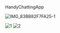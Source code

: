 HandyChattingApp


![IMG_83BB82F7FA25-1](https://user-images.githubusercontent.com/70827896/149075507-232071b7-d93a-4abe-a86c-026203dbb1df.jpeg)

![1](https://user-images.githubusercontent.com/70827896/149076687-ce5bac53-a717-4ba8-9e89-70f8b0f831dc.gif) ![2](https://user-images.githubusercontent.com/70827896/149076695-6e339a9f-2d1e-45c3-91f9-01461b095cb4.gif)

